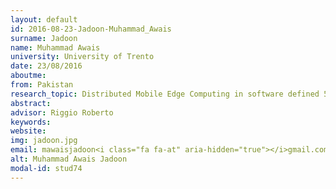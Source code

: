 ```yaml
---
layout: default 
id: 2016-08-23-Jadoon-Muhammad_Awais
surname: Jadoon
name: Muhammad Awais
university: University of Trento
date: 23/08/2016
aboutme: 
from: Pakistan
research_topic: Distributed Mobile Edge Computing in software defined 5G systems
abstract: 
advisor: Riggio Roberto 
keywords: 
website: 
img: jadoon.jpg
email: mawaisjadoon<i class="fa fa-at" aria-hidden="true"></i>gmail.com
alt: Muhammad Awais Jadoon
modal-id: stud74
---
```

